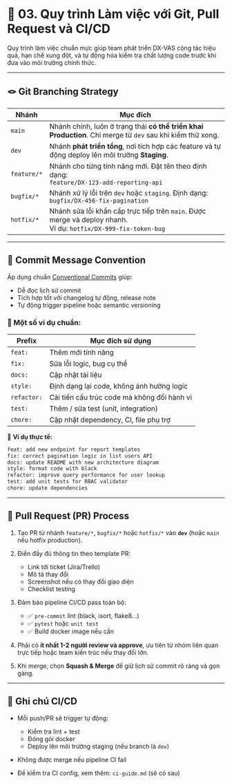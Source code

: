 # 🔁 03. Quy trình Làm việc với Git, Pull Request và CI/CD

Quy trình làm việc chuẩn mực giúp team phát triển DX-VAS cộng tác hiệu quả, hạn chế xung đột, và tự động hóa kiểm tra chất lượng code trước khi đưa vào môi trường chính thức.

---

## 🪢 Git Branching Strategy

| Nhánh                  | Mục đích                                                           |
|------------------------|---------------------------------------------------------------------|
| `main`                 | Nhánh chính, luôn ở trạng thái **có thể triển khai Production**. Chỉ merge từ `dev` sau khi kiểm thử xong. |
| `dev`                  | Nhánh **phát triển tổng**, nơi tích hợp các feature và tự động deploy lên môi trường **Staging**. |
| `feature/*`            | Nhánh cho từng tính năng mới. Đặt tên theo định dạng:<br> `feature/DX-123-add-reporting-api` |
| `bugfix/*`             | Nhánh xử lý lỗi trên `dev` hoặc `staging`. Định dạng:<br> `bugfix/DX-456-fix-pagination` |
| `hotfix/*`             | Nhánh sửa lỗi khẩn cấp trực tiếp trên `main`. Được merge và deploy nhanh.<br> Ví dụ: `hotfix/DX-999-fix-token-bug` |

---

## 📝 Commit Message Convention

Áp dụng chuẩn [Conventional Commits](https://www.conventionalcommits.org/en/v1.0.0/) giúp:

- Dễ đọc lịch sử commit
- Tích hợp tốt với changelog tự động, release note
- Tự động trigger pipeline hoặc semantic versioning

### 📌 Một số ví dụ chuẩn:

| Prefix     | Mục đích sử dụng                              |
|------------|-----------------------------------------------|
| `feat:`    | Thêm mới tính năng                            |
| `fix:`     | Sửa lỗi logic, bug cụ thể                     |
| `docs:`    | Cập nhật tài liệu                             |
| `style:`   | Định dạng lại code, không ảnh hưởng logic     |
| `refactor:`| Cải tiến cấu trúc code mà không đổi hành vi   |
| `test:`    | Thêm / sửa test (unit, integration)           |
| `chore:`   | Cập nhật dependency, CI, file phụ trợ         |

📌 **Ví dụ thực tế:**

```bash
feat: add new endpoint for report templates
fix: correct pagination logic in list users API
docs: update README with new architecture diagram
style: format code with black
refactor: improve query performance for user lookup
test: add unit tests for RBAC validator
chore: update dependencies
```

---

## 🔄 Pull Request (PR) Process

1. Tạo PR từ nhánh `feature/*`, `bugfix/*` hoặc `hotfix/*` vào **`dev`** (hoặc `main` nếu hotfix production).
2. Điền đầy đủ thông tin theo template PR:

   * Link tới ticket (Jira/Trello)
   * Mô tả thay đổi
   * Screenshot nếu có thay đổi giao diện
   * Checklist testing
3. Đảm bảo pipeline CI/CD pass toàn bộ:

   * ✅ `pre-commit` lint (black, isort, flake8…)
   * ✅ `pytest` hoặc `unit test`
   * ✅ Build docker image nếu cần
4. Phải có **ít nhất 1-2 người review và approve**, ưu tiên từ nhóm liên quan trực tiếp hoặc team kiến trúc nếu thay đổi lớn.
5. Khi merge, chọn **Squash & Merge** để giữ lịch sử commit rõ ràng và gọn gàng.

---

## 🚀 Ghi chú CI/CD

* Mỗi push/PR sẽ trigger tự động:

  * Kiểm tra lint + test
  * Đóng gói docker
  * Deploy lên môi trường staging (nếu branch là `dev`)
* Không được merge nếu pipeline CI fail
* Để kiểm tra CI config, xem thêm: `ci-guide.md` (sẽ có sau)
